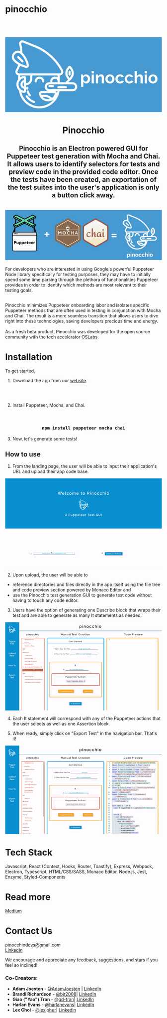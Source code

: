 # pinocchio

<h1 align="center">
    <strong>
    <br>
    <img src="./assets/horizontal-blue-logo.jpeg" />
    <br>
    <br>
    Pinocchio
    <br>
    </strong>
</h1>

<h2 align="center"> Pinocchio is an Electron powered GUI for Puppeteer test generation with Mocha and Chai. It allows users to identify selectors for tests and preview code in the provided code editor. Once the tests have been created, an exportation of the test suites into the user's application is only a button click away.
</h2>
<br>

<img src="./assets/what-is-pinocchio.jpeg" />
<br>
<br>
For developers who are interested in using Google's powerful Puppeteer Node library specifically for testing purposes, they may have to initially spend some time parsing through the plethora of functionalities Puppeteer provides in order to identify which methods are most relevant to their testing goals.

<br>
<br>

Pinocchio minimizes Puppeteer onboarding labor and isolates specific Puppeteer methods that are often used in testing in conjunction with Mocha and Chai. The result is a more seamless transition that allows users to dive right into these technologies, saving developers precious time and energy.
<br>
<br>
As a fresh beta product, Pinocchio was developed for the open source community with the tech accelerator [OSLabs](https://opensourcelabs.io/).

# Installation
To get started, 

1) Download the app from our [website](https://pinocchio.dev).
<br>
<br>

2) Install Puppeteer, Mocha, and Chai.
<br>
<h3 align="center"><code>npm install puppeteer mocha chai</code></h3>

3) Now, let's generate some tests!

## <b> How to use </b>

1) From the landing page, the user will be able to input their application's URL and upload their app code base.
<p align="center">
<img src="./assets/landing.gif" />
</p>

2. Upon upload, the user will be able to <br>
- reference directories and files directly in the app itself using the file tree and code preview section powered by Monaco Editor and <br>
- use the Pinocchio test generation GUI to generate test code without having to touch any code editor.

3. Users have the option of generating one Describe block that wraps their test and are able to generate as many It statements as needed.
<p align="center">
<img src="./assets/file-tree-describe.gif" />
</p>

4. Each It statement will correspond with any of the Puppeteer actions that the user selects as well as one Assertion block.

5. When ready, simply click on "Export Test" in the navigation bar. That's it!

<p align="center">
<img src="./assets/it-block-export.gif" />
</p>


# Tech Stack
Javascript, React (Context, Hooks, Router, Toastify), Express, Webpack, Electron, Typescript, HTML/CSS/SASS, Monaco Editor, Node.js, Jest, Enzyme, Styled-Components

# Read more
[Medium](https://medium.com/pinocchio-for-developers/play-with-pinocchio-a-puppeteer-test-generation-gui-8a9f9f501a7a)

# Contact Us
pinocchiodevs@gmail.com<br>
[LinkedIn](https://www.linkedin.com/company/pinocchio-dev)

We encourage and appreciate any feedback, suggestions, and stars if you feel so inclined!
<b><h3>Co-Creators:</h3></b>
- **Adam Joesten** - [@AdamJoesten](https://github.com/AdamJoesten)  | [LinkedIn](https://www.linkedin.com/in/adamjoesten/)
- **Brandi Richardson** - [@bjr2008](https://github.com/bjr2008)| [LinkedIn](https://www.linkedin.com/in/brandi-richardson-28295158/)
- **Giao ("Yao") Tran** - [@gd-tran](https://github.com/gd-tran)| [LinkedIn](https://www.linkedin.com/in/giao-tran-91353654/)
- **Harlan Evans** - [@harlanevans](https://github.com/harlanevans)| [LinkedIn](https://www.linkedin.com/in/harlan-evans/)
- **Lex Choi** - [@lexiphur](https://github.com/lexiphur)| [LinkedIn](https://www.linkedin.com/in/lexchoi3/)
